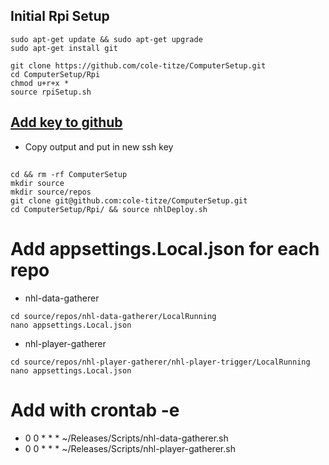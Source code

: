 ## Initial Rpi Setup
```
sudo apt-get update && sudo apt-get upgrade 
sudo apt-get install git
```
```
git clone https://github.com/cole-titze/ComputerSetup.git
cd ComputerSetup/Rpi
chmod u+r+x *
source rpiSetup.sh
```
## [Add key to github](https://docs.github.com/en/github/authenticating-to-github/adding-a-new-ssh-key-to-your-github-account)
+ Copy output and put in new ssh key
## 
```
cd && rm -rf ComputerSetup
mkdir source
mkdir source/repos
git clone git@github.com:cole-titze/ComputerSetup.git
cd ComputerSetup/Rpi/ && source nhlDeploy.sh
```
# Add appsettings.Local.json for each repo
+ nhl-data-gatherer
```
cd source/repos/nhl-data-gatherer/LocalRunning
nano appsettings.Local.json
```
+ nhl-player-gatherer
```
cd source/repos/nhl-player-gatherer/nhl-player-trigger/LocalRunning
nano appsettings.Local.json
```
# Add with crontab -e
+ 0 0 * * * ~/Releases/Scripts/nhl-data-gatherer.sh
+ 0 0 * * * ~/Releases/Scripts/nhl-player-gatherer.sh